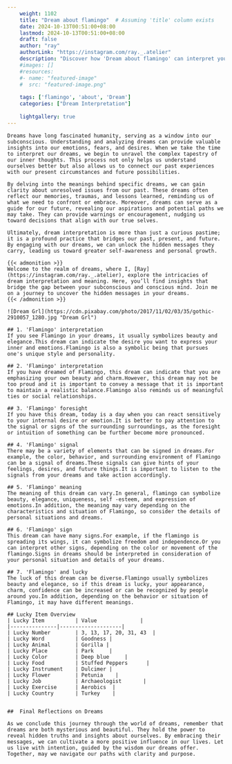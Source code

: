 ```yaml
---
    weight: 1102
    title: "Dream about flamingo"  # Assuming 'title' column exists
    date: 2024-10-13T00:51:00+08:00
    lastmod: 2024-10-13T00:51:00+08:00
    draft: false
    author: "ray"
    authorLink: "https://instagram.com/ray._.atelier"
    description: "Discover how 'Dream about flamingo' can interpret your future and uncover its significant meanings in your life."
    #images: []
    #resources:
    #- name: "featured-image"
    #  src: "featured-image.png"
    
    tags: ['flamingo', 'about', 'Dream']
    categories: ["Dream Interpretation"]
    
    lightgallery: true
---
```

    
    Dreams have long fascinated humanity, serving as a window into our subconscious. Understanding and analyzing dreams can provide valuable insights into our emotions, fears, and desires. When we take the time to interpret our dreams, we begin to unravel the complex tapestry of our inner thoughts. This process not only helps us understand ourselves better but also allows us to connect our past experiences with our present circumstances and future possibilities.
    
    By delving into the meanings behind specific dreams, we can gain clarity about unresolved issues from our past. These dreams often reflect our memories, traumas, and lessons learned, reminding us of what we need to confront or embrace. Moreover, dreams can serve as a guide for our future, revealing our aspirations and potential paths we may take. They can provide warnings or encouragement, nudging us toward decisions that align with our true selves.
    
    Ultimately, dream interpretation is more than just a curious pastime; it is a profound practice that bridges our past, present, and future. By engaging with our dreams, we can unlock the hidden messages they carry, leading us toward greater self-awareness and personal growth.
    
    {{< admonition >}}
    Welcome to the realm of dreams, where I, [Ray](https://instagram.com/ray._.atelier), explore the intricacies of dream interpretation and meaning. Here, you’ll find insights that bridge the gap between your subconscious and conscious mind. Join me on a journey to uncover the hidden messages in your dreams.
    {{< /admonition >}}
    
    ![Dream Grl](https://cdn.pixabay.com/photo/2017/11/02/03/35/gothic-2910057_1280.jpg "Dream Grl")
    
    ## 1. 'Flamingo' interpretation
    If you see Flamingo in your dreams, it usually symbolizes beauty and elegance.This dream can indicate the desire you want to express your inner and emotions.Flamingo is also a symbolic being that pursues one's unique style and personality.
    
    ## 2. 'Flamingo' interpretation
    If you have dreamed of Flamingo, this dream can indicate that you are emphasizing your own beauty and charm.However, this dream may not be too proud and it is important to convey a message that it is important to maintain a realistic balance.Flamingo also reminds us of meaningful ties or social relationships.
    
    ## 3. 'Flamingo' foresight
    If you have this dream, today is a day when you can react sensitively to your internal desire or emotion.It is better to pay attention to the signal or signs of the surrounding surroundings, as the foresight or intuition of something can be further become more pronounced.
    
    ## 4. 'Flamingo' signal
    There may be a variety of elements that can be signed in dreams.For example, the color, behavior, and surrounding environment of Flamingo can be a signal of dreams.These signals can give hints of your feelings, desires, and future things.It is important to listen to the signals from your dreams and take action accordingly.
    
    ## 5. 'Flamingo' meaning
    The meaning of this dream can vary.In general, flamingo can symbolize beauty, elegance, uniqueness, self -esteem, and expression of emotions.In addition, the meaning may vary depending on the characteristics and situation of Flamingo, so consider the details of personal situations and dreams.
    
    ## 6. 'Flamingo' sign
    This dream can have many signs.For example, if the flamingo is spreading its wings, it can symbolize freedom and independence.Or you can interpret other signs, depending on the color or movement of the flamingo.Signs in dreams should be interpreted in consideration of your personal situation and details of your dreams.
    
    ## 7. 'Flamingo' and lucky
    The luck of this dream can be diverse.Flamingo usually symbolizes beauty and elegance, so if this dream is lucky, your appearance, charm, confidence can be increased or can be recognized by people around you.In addition, depending on the behavior or situation of Flamingo, it may have different meanings.
    
    ## Lucky Item Overview
    | Lucky Item          | Value              |
    |---------------|--------------------|
    | Lucky Number        | 3, 13, 17, 20, 31, 43  |
    | Lucky Word          | Goodness |
    | Lucky Animal        | Gorilla |
    | Lucky Place         | Park     |
    | Lucky Color         | Deep blue     |
    | Lucky Food          | Stuffed Peppers      |
    | Lucky Instrument    | Dulcimer |
    | Lucky Flower        | Petunia    |
    | Lucky Job           | Archaeologist       |
    | Lucky Exercise      | Aerobics  |
    | Lucky Country       | Turkey    |
    
    
    ##  Final Reflections on Dreams
    
    As we conclude this journey through the world of dreams, remember that dreams are both mysterious and beautiful. They hold the power to reveal hidden truths and insights about ourselves. By embracing their messages, we can cultivate a more positive influence in our lives. Let us live with intention, guided by the wisdom our dreams offer. Together, may we navigate our paths with clarity and purpose.
    